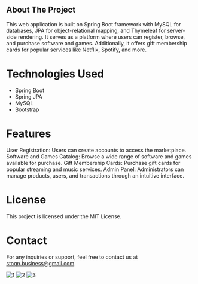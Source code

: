 ## About The Project
This web application is built on Spring Boot framework with MySQL for databases, JPA for object-relational mapping, and Thymeleaf for server-side rendering.
It serves as a platform where users can register, browse, and purchase software and games. Additionally, it offers gift membership cards for popular services like Netflix, Spotify, and more.

# Technologies Used
 * Spring Boot
 * Spring JPA
 * MySQL
 * Bootstrap


# Features
User Registration: Users can create accounts to access the marketplace.
Software and Games Catalog: Browse a wide range of software and games available for purchase.
Gift Membership Cards: Purchase gift cards for popular streaming and music services.
Admin Panel: Administrators can manage products, users, and transactions through an intuitive interface.

# License
This project is licensed under the MIT License.

# Contact
For any inquiries or support, feel free to contact us at stoqn.business@gmail.com.

![1](https://github.com/StoyanMihaylov99/SoftBuy/assets/107346999/f42a97eb-bf5b-4c6b-8a86-0260987a48cc)
![2](https://github.com/StoyanMihaylov99/SoftBuy/assets/107346999/18d241c5-1662-4cc9-ba1e-3647db5680ea)
![3](https://github.com/StoyanMihaylov99/SoftBuy/assets/107346999/8b6207af-cce1-4bd1-aa77-ffe590a57888)


